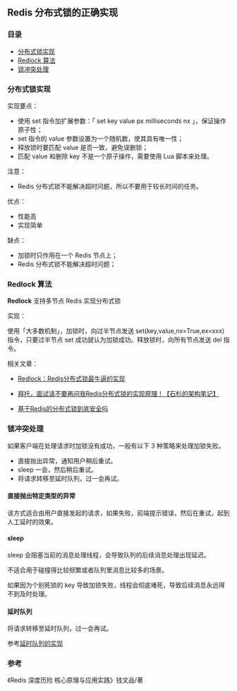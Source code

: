 ## Redis 分布式锁的正确实现

### 目录

- [分布式锁实现](#分布式锁实现)
- [Redlock 算法](#redlock-算法)
- [锁冲突处理](#锁冲突处理)



### 分布式锁实现

实现要点：

- 使用 set 指令加扩展参数：「 set key value px milliseconds nx 」，保证操作原子性；
- set 指令的 value 参数设置为一个随机数，使其具有唯一性；
- 释放锁时要匹配 value 是否一致，避免误删锁；
- 匹配 value 和删除 key 不是一个原子操作，需要使用 Lua 脚本来处理。



注意：

- Redis 分布式锁不能解决超时问题，所以不要用于较长时间的任务。



优点：

- 性能高
- 实现简单



缺点：

- 加锁时只作用在一个 Redis 节点上；
- Redis 分布式锁不能解决超时问题；

### Redlock 算法

**Redlock** 支持多节点 Redis 实现分布式锁


实现：

使用「大多数机制」，加锁时，向过半节点发送 set(key,value,nx=True,ex=xxx)指令，只要过半节点 set 成功就认为加锁成功。释放锁时，向所有节点发送 del 指令。

相关文章：


- [Redlock：Redis分布式锁最牛逼的实现](https://mp.weixin.qq.com/s?__biz=MzU5ODUwNzY1Nw==&mid=2247484155&idx=1&sn=0c73f45f2f641ba0bf4399f57170ac9b&chksm=fe426b1dc935e20b34b9c2c26662b24229d196a46535c74a209572b6c3e9680dde09c91e065d&mpshare=1&scene=24&srcid=1201hrhwRdKz7B4Id9UXTYc2#rd)

- [拜托，面试请不要再问我Redis分布式锁的实现原理！【石杉的架构笔记】](https://juejin.im/post/5bf3f15851882526a643e207#comment)

- [基于Redis的分布式锁到底安全吗](http://zhangtielei.com/posts/blog-redlock-reasoning.html)



### 锁冲突处理

如果客户端在处理请求时加锁没有成功，一般有以下 3 种策略来处理加锁失败。

- 直接抛出异常，通知用户稍后重试。
- sleep 一会，然后稍后重试。
- 将请求转移至延时队列，过一会再试。



#### 直接抛出特定类型的异常

该方式适合由用户直接发起的请求，如果失败，前端提示错误，然后在重试，起到人工延时的效果。



#### sleep

sleep 会阻塞当前的消息处理线程，会导致队列的后续消息处理出现延迟。

不适合用于碰撞得比较频繁或者队列里消息比较多的场景。

如果因为个别死锁的 key 导致加锁失败，线程会彻底堵死，导致后续消息永远得不到及时处理。



#### 延时队列

将请求转移至延时队列，过一会再试。

参考[延时队列的实现]()



### 参考

《Redis 深度历险 核心原理与应用实践》钱文品/著